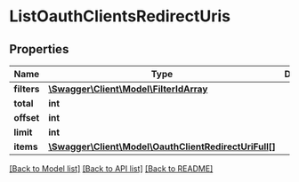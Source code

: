 # ListOauthClientsRedirectUris

## Properties
Name | Type | Description | Notes
------------ | ------------- | ------------- | -------------
**filters** | [**\Swagger\Client\Model\FilterIdArray**](FilterIdArray.md) |  | [optional] 
**total** | **int** |  | [optional] 
**offset** | **int** |  | [optional] 
**limit** | **int** |  | [optional] 
**items** | [**\Swagger\Client\Model\OauthClientRedirectUriFull[]**](OauthClientRedirectUriFull.md) |  | [optional] 

[[Back to Model list]](../README.md#documentation-for-models) [[Back to API list]](../README.md#documentation-for-api-endpoints) [[Back to README]](../README.md)


